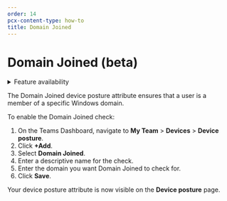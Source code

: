 ```yaml
---
order: 14
pcx-content-type: how-to
title: Domain Joined
---
```


# Domain Joined (beta)

<details>
<summary>Feature availability</summary>
<div>

| Status | Operating Systems | [WARP mode required](/connections/connect-devices/warp#warp-client-modes) | [Teams plans](https://www.cloudflare.com/teams-pricing/) |
| --- | ----------------- | --------- | ---- |
| Beta | Windows | WARP with Gateway | All plans | 

</div>
</details>

The Domain Joined device posture attribute ensures that a user is a member of a specific Windows domain.

To enable the Domain Joined check:

1. On the Teams Dashboard, navigate to **My Team** > **Devices** > **Device posture**.
1. Click **+Add**.
1. Select **Domain Joined**.
1. Enter a descriptive name for the check.
1. Enter the domain you want Domain Joined to check for.
1. Click **Save**.

Your device posture attribute is now visible on the **Device posture** page.
